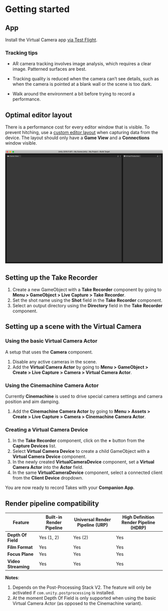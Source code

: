 # Getting started

## App

Install the Virtual Camera app [via Test Flight](setup-installing-app.md).

### Tracking tips

* AR camera tracking involves image analysis, which requires a clear image. Patterned surfaces are best.

* Tracking quality is reduced when the camera can’t see details, such as when the camera is pointed at a blank wall or the scene is too dark.

* Walk around the environment a bit before trying to record a performance.

## Optimal editor layout

There is a performance cost for every editor window that is visible. To prevent hitching, use a [custom editor layout](https://docs.unity3d.com/Manual/CustomizingYourWorkspace.html) when capturing data from the device. The layout should only have a **Game View** and a **Connections** window visible.

![image](images/optimal-editor-layout.png)

## Setting up the Take Recorder

1. Create a new GameObject with a **Take Recorder** component by going to **Menu > GameObject > Live Capture > Take Recorder**.
3. Set the shot name using the **Shot** field in the **Take Recorder** component.
3. Select an output directory using the **Directory** field in the **Take Recorder** component.

## Setting up a scene with the Virtual Camera

### Using the basic Virtual Camera Actor

A setup that uses the **Camera** component.
1. Disable any active cameras in the scene.
2. Add the **Virtual Camera Actor** by going to **Menu > GameObject > Create > Live Capture > Camera > Virtual Camera Actor**.

### Using the Cinemachine Camera Actor

Currently **Cinemachine** is used to drive special camera settings and camera position and aim damping.

1. Add the **Cinemachine Camera Actor** by going to **Menu > Assets > Create > Live Capture > Camera > Cinemachine Camera Actor**.

### Creating a Virtual Camera Device

1. In the **Take Recorder** component, click on the **+** button from the **Capture Devices** list.
2. Select **Virtual Camera Device** to create a child GameObject with a **Virtual Camera Device** component.
3. In the newly created **VirtualCameraDevice** component, set a **Virtual Camera Actor** into the **Actor** field.
4. In the same **VirtualCameraDevice** component, select a connected client from the **Client Device** dropdown.

You are now ready to record Takes with your **Companion App**.

## Render pipeline compatibility

| **Feature**         | **Built-in Render Pipeline** | **Universal Render Pipeline (URP)** | **High Definition Render Pipeline (HDRP)** |
| ------------------- | ---------------------------- | ----------------------------------- | ------------------------------------------ |
| **Depth Of Field**  | Yes (1, 2)                    | Yes (2)                             | Yes                                        |
| **Film Format**     | Yes                           | Yes                                 | Yes                                        |
| **Focus Plane**     | Yes                           | Yes                                 | Yes                                        |
| **Video Streaming** | Yes                           | Yes                                 | Yes                                        |


**Notes**:

1. Depends on the Post-Processing Stack V2. The feature will only be activated if `com.unity.postprocessing` is installed.
2. At the moment Depth Of Field is only supported when using the basic Virtual Camera Actor (as opposed to the Cinemachine variant).

